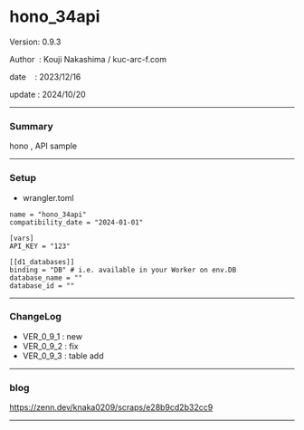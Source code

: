 ﻿# hono_34api

 Version: 0.9.3

 Author  : Kouji Nakashima / kuc-arc-f.com

 date    : 2023/12/16

 update  : 2024/10/20 

***
### Summary

hono , API  sample
***
### Setup

* wrangler.toml
```
name = "hono_34api"
compatibility_date = "2024-01-01"

[vars]
API_KEY = "123"

[[d1_databases]]
binding = "DB" # i.e. available in your Worker on env.DB
database_name = ""
database_id = ""
```
***
### ChangeLog
* VER_0_9_1 : new
* VER_0_9_2 : fix
* VER_0_9_3 : table add

***
### blog 

https://zenn.dev/knaka0209/scraps/e28b9cd2b32cc9

***

